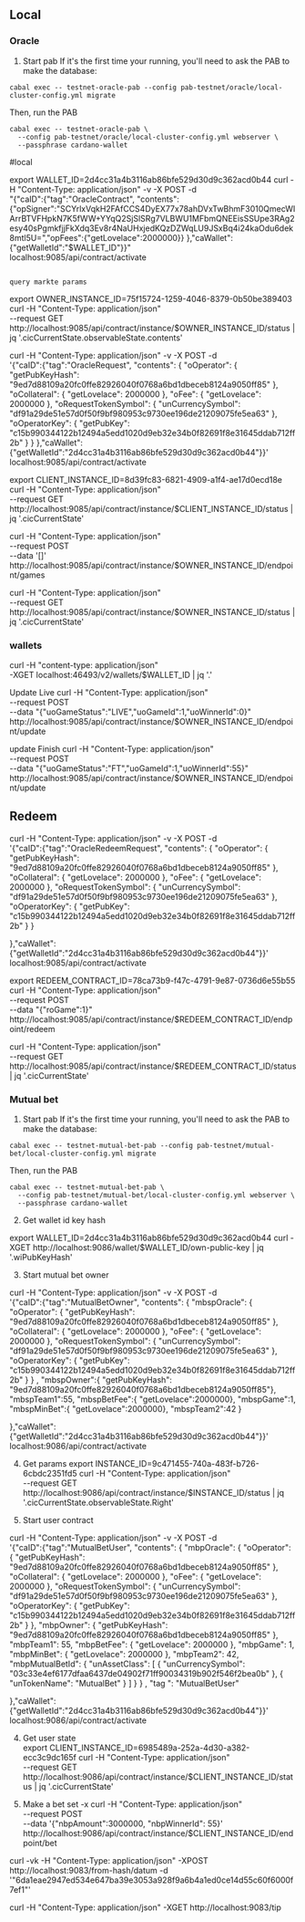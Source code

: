 ## Local
### Oracle 
1. Start pab
  If it's the first time your running, you'll need to ask the PAB to make the
  database:
  ```
  cabal exec -- testnet-oracle-pab --config pab-testnet/oracle/local-cluster-config.yml migrate
  ```

  Then, run the PAB

  ```
  cabal exec -- testnet-oracle-pab \
    --config pab-testnet/oracle/local-cluster-config.yml webserver \
    --passphrase cardano-wallet
  ```

#local

 export WALLET_ID=2d4cc31a4b3116ab86bfe529d30d9c362acd0b44
 curl -H "Content-Type: application/json" -v -X POST -d \
    "{\"caID\":{\"tag\":\"OracleContract\", \"contents\": 
    {\"opSigner\":\"SCYrlxVqkH2FAfCCS4DyEX77x78ahDVxTwBhmF3010QmecWIArrBTVFHpkN7K5fWW+YYqQ2SjSlSRg7VLBWU1MFbmQNEEisSSUpe3RAg2esy40sPgmkfjjFkXdq3Ev8r4NaUHxjedKQzDZWqLU9JSxBq4i24kaOdu6dek8mtl5U=\",\"opFees\":{\"getLovelace\":2000000}}
     },\"caWallet\":{\"getWalletId\":\"$WALLET_ID\"}}" \
    localhost:9085/api/contract/activate
  ```

  query markte params
  ```
  export OWNER_INSTANCE_ID=75f15724-1259-4046-8379-0b50be389403
  curl -H "Content-Type: application/json" \
  --request GET \
  http://localhost:9085/api/contract/instance/$OWNER_INSTANCE_ID/status | jq '.cicCurrentState.observableState.contents'



curl -H "Content-Type: application/json" -v -X POST -d \
    '{"caID":{"tag":"OracleRequest", "contents": 
{
  "oOperator": {
    "getPubKeyHash": "9ed7d88109a20fc0ffe82926040f0768a6bd1dbeceb8124a9050ff85"
  },
  "oCollateral": {
    "getLovelace": 2000000
  },
  "oFee": {
    "getLovelace": 2000000
  },
  "oRequestTokenSymbol": {
    "unCurrencySymbol": "df91a29de51e57d0f50f9bf980953c9730ee196de21209075fe5ea63"
  },
  "oOperatorKey": {
    "getPubKey": "c15b990344122b12494a5edd1020d9eb32e34b0f82691f8e31645ddab712ff2b"
  }
}
  },"caWallet":{"getWalletId":"2d4cc31a4b3116ab86bfe529d30d9c362acd0b44"}}' \
    localhost:9085/api/contract/activate
    
export CLIENT_INSTANCE_ID=8d39fc83-6821-4909-a1f4-ae17d0ecd18e
  curl -H "Content-Type: application/json" \
  --request GET \
  http://localhost:9085/api/contract/instance/$CLIENT_INSTANCE_ID/status | jq '.cicCurrentState'


curl -H "Content-Type: application/json" \
  --request POST \
  --data '[]' \
  http://localhost:9085/api/contract/instance/$OWNER_INSTANCE_ID/endpoint/games

  curl -H "Content-Type: application/json" \
  --request GET \
  http://localhost:9085/api/contract/instance/$OWNER_INSTANCE_ID/status | jq '.cicCurrentState'
### wallets
curl -H "content-type: application/json" \
      -XGET localhost:46493/v2/wallets/$WALLET_ID | jq '.'


Update  Live
curl -H "Content-Type: application/json" \
  --request POST \
  --data "{\"uoGameStatus\":\"LIVE\",\"uoGameId\":1,\"uoWinnerId\":0}" \
  http://localhost:9085/api/contract/instance/$OWNER_INSTANCE_ID/endpoint/update

update Finish
curl -H "Content-Type: application/json" \
  --request POST \
  --data "{\"uoGameStatus\":\"FT\",\"uoGameId\":1,\"uoWinnerId\":55}" \
  http://localhost:9085/api/contract/instance/$OWNER_INSTANCE_ID/endpoint/update


## Redeem

curl -H "Content-Type: application/json" -v -X POST -d \
    '{"caID":{"tag":"OracleRedeemRequest", "contents": 
{
  "oOperator": {
    "getPubKeyHash": "9ed7d88109a20fc0ffe82926040f0768a6bd1dbeceb8124a9050ff85"
  },
  "oCollateral": {
    "getLovelace": 2000000
  },
  "oFee": {
    "getLovelace": 2000000
  },
  "oRequestTokenSymbol": {
    "unCurrencySymbol": "df91a29de51e57d0f50f9bf980953c9730ee196de21209075fe5ea63"
  },
  "oOperatorKey": {
    "getPubKey": "c15b990344122b12494a5edd1020d9eb32e34b0f82691f8e31645ddab712ff2b"
  }
}

  },"caWallet":{"getWalletId":"2d4cc31a4b3116ab86bfe529d30d9c362acd0b44"}}' \
    localhost:9085/api/contract/activate

export REDEEM_CONTRACT_ID=78ca73b9-f47c-4791-9e87-0736d6e55b55
curl -H "Content-Type: application/json" \
  --request POST \
  --data "{\"roGame\":1}" \
  http://localhost:9085/api/contract/instance/$REDEEM_CONTRACT_ID/endpoint/redeem


  curl -H "Content-Type: application/json" \
  --request GET \
  http://localhost:9085/api/contract/instance/$REDEEM_CONTRACT_ID/status | jq '.cicCurrentState'
### Mutual bet 
1. Start pab
  If it's the first time your running, you'll need to ask the PAB to make the
  database:
  ```
  cabal exec -- testnet-mutual-bet-pab --config pab-testnet/mutual-bet/local-cluster-config.yml migrate
  ```

  Then, run the PAB

  ```
  cabal exec -- testnet-mutual-bet-pab \
    --config pab-testnet/mutual-bet/local-cluster-config.yml webserver \
    --passphrase cardano-wallet
  ```

2. Get wallet id key hash

 export WALLET_ID=2d4cc31a4b3116ab86bfe529d30d9c362acd0b44
 curl -XGET http://localhost:9086/wallet/$WALLET_ID/own-public-key | jq '.wiPubKeyHash'

3. Start mutual bet owner 

curl -H "Content-Type: application/json" -v -X POST -d \
    '{"caID":{"tag":"MutualBetOwner", "contents":
    { 
    "mbspOracle":
{
  "oOperator": {
    "getPubKeyHash": "9ed7d88109a20fc0ffe82926040f0768a6bd1dbeceb8124a9050ff85"
  },
  "oCollateral": {
    "getLovelace": 2000000
  },
  "oFee": {
    "getLovelace": 2000000
  },
  "oRequestTokenSymbol": {
    "unCurrencySymbol": "df91a29de51e57d0f50f9bf980953c9730ee196de21209075fe5ea63"
  },
  "oOperatorKey": {
    "getPubKey": "c15b990344122b12494a5edd1020d9eb32e34b0f82691f8e31645ddab712ff2b"
  }
}
    , 
    "mbspOwner":{ "getPubKeyHash": "9ed7d88109a20fc0ffe82926040f0768a6bd1dbeceb8124a9050ff85"}, 
    "mbspTeam1":55, 
    "mbspBetFee":{ "getLovelace":2000000},
    "mbspGame":1,
    "mbspMinBet":{ "getLovelace":2000000},
    "mbspTeam2":42
  }

  },"caWallet":{"getWalletId":"2d4cc31a4b3116ab86bfe529d30d9c362acd0b44"}}' \
    localhost:9086/api/contract/activate

4. Get params 
  export INSTANCE_ID=9c471455-740a-483f-b726-6cbdc2351fd5
  curl -H "Content-Type: application/json" \
  --request GET \
  http://localhost:9086/api/contract/instance/$INSTANCE_ID/status | jq '.cicCurrentState.observableState.Right'

5. Start user contract

curl -H "Content-Type: application/json" -v -X POST -d \
    '{"caID":{"tag":"MutualBetUser", "contents":
{
  "mbpOracle": {
    "oOperator": {
      "getPubKeyHash": "9ed7d88109a20fc0ffe82926040f0768a6bd1dbeceb8124a9050ff85"
    },
    "oCollateral": {
      "getLovelace": 2000000
    },
    "oFee": {
      "getLovelace": 2000000
    },
    "oRequestTokenSymbol": {
      "unCurrencySymbol": "df91a29de51e57d0f50f9bf980953c9730ee196de21209075fe5ea63"
    },
    "oOperatorKey": {
      "getPubKey": "c15b990344122b12494a5edd1020d9eb32e34b0f82691f8e31645ddab712ff2b"
    }
  },
  "mbpOwner": {
    "getPubKeyHash": "9ed7d88109a20fc0ffe82926040f0768a6bd1dbeceb8124a9050ff85"
  },
  "mbpTeam1": 55,
  "mbpBetFee": {
    "getLovelace": 2000000
  },
  "mbpGame": 1,
  "mbpMinBet": {
    "getLovelace": 2000000
  },
  "mbpTeam2": 42,
  "mbpMutualBetId": {
    "unAssetClass": [
      {
        "unCurrencySymbol": "03c33e4ef6177dfaa6437de04902f71ff90034319b902f546f2bea0b"
      },
      {
        "unTokenName": "MutualBet"
      }
    ]
  }
}
    , "tag ": "MutualBetUser"

  },"caWallet":{"getWalletId":"2d4cc31a4b3116ab86bfe529d30d9c362acd0b44"}}' \
    localhost:9086/api/contract/activate

4. Get user state  
  export CLIENT_INSTANCE_ID=6985489a-252a-4d30-a382-ecc3c9dc165f
  curl -H "Content-Type: application/json" \
  --request GET \
  http://localhost:9086/api/contract/instance/$CLIENT_INSTANCE_ID/status | jq '.cicCurrentState'


5. Make a bet 
set -x
curl -H "Content-Type: application/json" \
  --request POST \
  --data '{"nbpAmount":3000000, "nbpWinnerId": 55}' \
  http://localhost:9086/api/contract/instance/$CLIENT_INSTANCE_ID/endpoint/bet

curl -vk -H "Content-Type: application/json" -XPOST http://localhost:9083/from-hash/datum -d '"6da1eae2947ed534e647ba39e3053a928f9a6b4a1ed0ce14d55c60f6000f7ef1"'


curl -H "Content-Type: application/json" -XGET http://localhost:9083/tip